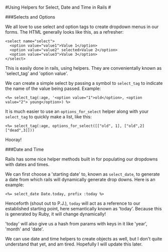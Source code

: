 #Using Helpers for Select, Date and Time in Rails #

###Selects and Options

We all love to use select and option tags to create dropdown menus in our forms. The HTML generally looks like this, as a refresher:

```
<select name="select">
  <option value="value1">Value 1</option> 
  <option value="value2" selected>Value 2</option>
  <option value="value3">Value 3</option>
</select>

```

This is easily done in rails, using helpers. They are convenientally known as 'select_tag' and 'option value'.

We can create a simple select by passing a symbol to 
`select_tag` to indicate the name of the value being passed. Example:

```
<%= select_tag(:age, '<option value="1">old</option>, <option value="2"> young</option>) %>
```

It is much easier to use an `options_for_select` helper along with your `select_tag` to quickly make a list, like this:

```
<%= select_tag(:age, options_for_select([["old", 1], ["old",2]["dead",3]]))
```

Hooray!


###Date and Time

Rails has some nice helper methods built in for populating our dropdowns with dates and times.

We can first choose a 'starting date' to, known as `select_date`, to generate a date from which rails will dynamically generate drop downs. Here is an example:

```
<%= select_date Date.today, prefix :today %>
```

Henceforth (shout out to P.J.), `today` will act as a reference to our established starting point, here semantically known as 'today'. Because this is generated by Ruby, it will change dynamically!

'today' will also give us a hash from params with keys in it like 'year', 'month' and 'date'.

We can use date and time helpers to create objects as well, but I don't quite understand that yet, and am tired. Hopefully I will update this later.
